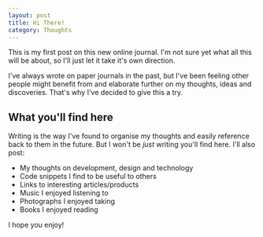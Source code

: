 ```yaml
---
layout: post
title: Hi There!
category: Thoughts
---
```



This is my first post on this new online journal. I'm not sure yet what all this will be about, so I'll just let it take it's own direction.

I've always wrote on paper journals in the past, but I've been feeling other people might benefit from and elaborate further on my thoughts, ideas and discoveries. That's why I've decided to give this a try.

## What you'll find here

Writing is the way I've found to organise my thoughts and easily reference back to them in the future. But I won't be *just* writing you'll find here. I'll also post:

- My thoughts on development, design and technology
- Code snippets I find to be useful to others
- Links to interesting articles/products
- Music I enjoyed listening to
- Photographs I enjoyed taking
- Books I enjoyed reading

I hope you enjoy!